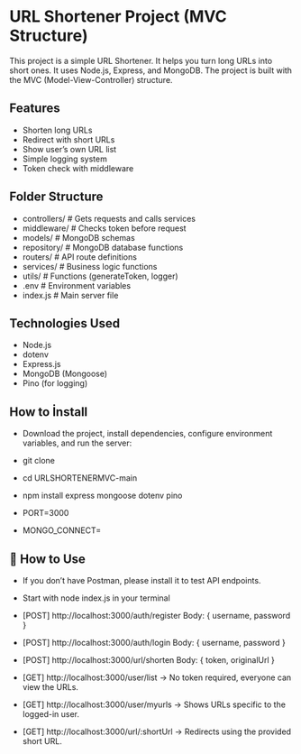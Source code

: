 # URL Shortener Project (MVC Structure)

This project is a simple URL Shortener. It helps you turn long URLs into short ones. It uses Node.js, Express, and MongoDB. The project is built with the MVC (Model-View-Controller) structure.

## Features

- Shorten long URLs  
- Redirect with short URLs  
- Show user’s own URL list  
- Simple logging system  
- Token check with middleware  

## Folder Structure

- controllers/ # Gets requests and calls services
- middleware/ # Checks token before request
- models/ # MongoDB schemas
- repository/ # MongoDB database functions
- routers/ # API route definitions
- services/ # Business logic functions
- utils/ # Functions (generateToken, logger)
- .env # Environment variables
- index.js # Main server file

## Technologies Used

- Node.js
- dotenv  
- Express.js  
- MongoDB (Mongoose)  
- Pino (for logging)

## How to İnstall

- Download the project, install dependencies, configure environment variables, and run the server:

- git clone <URLSHORTENERMVC-main>
- cd URLSHORTENERMVC-main
- npm install express mongoose dotenv pino
- PORT=3000
- MONGO_CONNECT=<your-mongodb-connection-string>

## 🚀 How to Use

- If you don’t have Postman, please install it to test API endpoints.
- Start with node index.js in your terminal

- [POST] http://localhost:3000/auth/register  Body: { username, password }
- [POST] http://localhost:3000/auth/login     Body: { username, password }
- [POST] http://localhost:3000/url/shorten   Body: { token, originalUrl }
- [GET]  http://localhost:3000/user/list → No token required, everyone can view the URLs.
- [GET]  http://localhost:3000/user/myurls → Shows URLs specific to the logged-in user.
- [GET]  http://localhost:3000/url/:shortUrl  → Redirects using the provided short URL.




